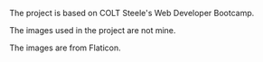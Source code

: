 The project is based on COLT Steele's Web Developer Bootcamp.

The images used in the project are not mine.

The images are from Flaticon.
